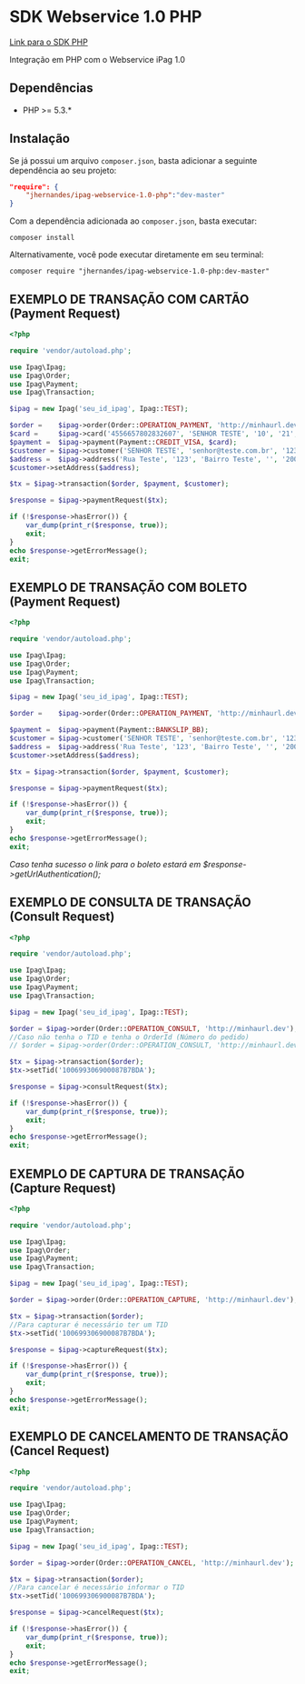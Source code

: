 # SDK Webservice 1.0 PHP


[Link para o SDK PHP](https://jhernandes.github.io/ipag-webservice-1.0-php/)

Integração em PHP com o Webservice iPag 1.0

## Dependências
* PHP >= 5.3.*

## Instalação

Se já possui um arquivo `composer.json`, basta adicionar a seguinte dependência ao seu projeto:

```json
"require": {
    "jhernandes/ipag-webservice-1.0-php":"dev-master"
}
```

Com a dependência adicionada ao `composer.json`, basta executar:

```
composer install
```

Alternativamente, você pode executar diretamente em seu terminal:

```
composer require "jhernandes/ipag-webservice-1.0-php:dev-master"
```

## EXEMPLO DE TRANSAÇÃO COM CARTÃO (Payment Request)

```php
<?php

require 'vendor/autoload.php';

use Ipag\Ipag;
use Ipag\Order;
use Ipag\Payment;
use Ipag\Transaction;

$ipag = new Ipag('seu_id_ipag', Ipag::TEST);

$order =    $ipag->order(Order::OPERATION_PAYMENT, 'http://minhaurl.dev','20161109003', '1.00', '1');
$card =     $ipag->card('4556657802832607', 'SENHOR TESTE', '10', '21', '123');
$payment =  $ipag->payment(Payment::CREDIT_VISA, $card);
$customer = $ipag->customer('SENHOR TESTE', 'senhor@teste.com.br', '12312312333','1839161627');
$address =  $ipag->address('Rua Teste', '123', 'Bairro Teste', '', '20000-000', 'São Paulo', 'SP', 'BR');
$customer->setAddress($address);

$tx = $ipag->transaction($order, $payment, $customer);

$response = $ipag->paymentRequest($tx);

if (!$response->hasError()) {
    var_dump(print_r($response, true));
    exit;
}
echo $response->getErrorMessage();
exit;
```

## EXEMPLO DE TRANSAÇÃO COM BOLETO (Payment Request)

```php
<?php

require 'vendor/autoload.php';

use Ipag\Ipag;
use Ipag\Order;
use Ipag\Payment;
use Ipag\Transaction;

$ipag = new Ipag('seu_id_ipag', Ipag::TEST);

$order =    $ipag->order(Order::OPERATION_PAYMENT, 'http://minhaurl.dev','20161109003', '1.00', '1');

$payment =  $ipag->payment(Payment::BANKSLIP_BB);
$customer = $ipag->customer('SENHOR TESTE', 'senhor@teste.com.br', '12312312333','1839161627');
$address =  $ipag->address('Rua Teste', '123', 'Bairro Teste', '', '20000-000', 'São Paulo', 'SP', 'BR');
$customer->setAddress($address);

$tx = $ipag->transaction($order, $payment, $customer);

$response = $ipag->paymentRequest($tx);

if (!$response->hasError()) {
    var_dump(print_r($response, true));
    exit;
}
echo $response->getErrorMessage();
exit;
```

*Caso tenha sucesso o link para o boleto estará em $response->getUrlAuthentication();*

## EXEMPLO DE CONSULTA DE TRANSAÇÃO (Consult Request)

```php
<?php

require 'vendor/autoload.php';

use Ipag\Ipag;
use Ipag\Order;
use Ipag\Payment;
use Ipag\Transaction;

$ipag = new Ipag('seu_id_ipag', Ipag::TEST);

$order = $ipag->order(Order::OPERATION_CONSULT, 'http://minhaurl.dev');
//Caso não tenha o TID e tenha o OrderId (Número do pedido)
// $order = $ipag->order(Order::OPERATION_CONSULT, 'http://minhaurl.dev', '20161109003');

$tx = $ipag->transaction($order);
$tx->setTid('100699306900087B7BDA');

$response = $ipag->consultRequest($tx);

if (!$response->hasError()) {
    var_dump(print_r($response, true));
    exit;
}
echo $response->getErrorMessage();
exit;
```

## EXEMPLO DE CAPTURA DE TRANSAÇÃO (Capture Request)

```php
<?php

require 'vendor/autoload.php';

use Ipag\Ipag;
use Ipag\Order;
use Ipag\Payment;
use Ipag\Transaction;

$ipag = new Ipag('seu_id_ipag', Ipag::TEST);

$order = $ipag->order(Order::OPERATION_CAPTURE, 'http://minhaurl.dev');

$tx = $ipag->transaction($order);
//Para capturar é necessário ter um TID
$tx->setTid('100699306900087B7BDA');

$response = $ipag->captureRequest($tx);

if (!$response->hasError()) {
    var_dump(print_r($response, true));
    exit;
}
echo $response->getErrorMessage();
exit;
```
## EXEMPLO DE CANCELAMENTO DE TRANSAÇÃO (Cancel Request)

```php
<?php

require 'vendor/autoload.php';

use Ipag\Ipag;
use Ipag\Order;
use Ipag\Payment;
use Ipag\Transaction;

$ipag = new Ipag('seu_id_ipag', Ipag::TEST);

$order = $ipag->order(Order::OPERATION_CANCEL, 'http://minhaurl.dev');

$tx = $ipag->transaction($order);
//Para cancelar é necessário informar o TID
$tx->setTid('100699306900087B7BDA');

$response = $ipag->cancelRequest($tx);

if (!$response->hasError()) {
    var_dump(print_r($response, true));
    exit;
}
echo $response->getErrorMessage();
exit;
```
